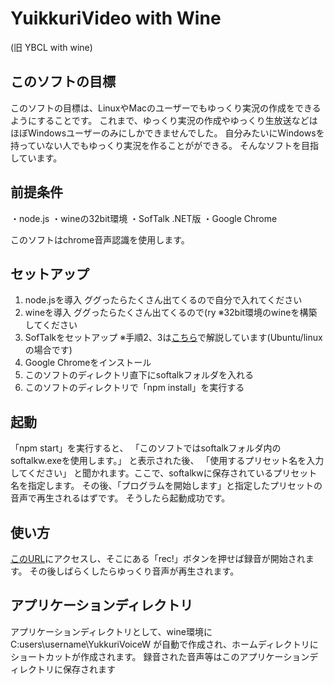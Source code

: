 # YuikkuriVideo with Wine

(旧 YBCL with wine)

## このソフトの目標

このソフトの目標は、LinuxやMacのユーザーでもゆっくり実況の作成をできるようにすることです。
これまで、ゆっくり実況の作成やゆっくり生放送などはほぼWindowsユーザーのみにしかできませんでした。
自分みたいにWindowsを持っていない人でもゆっくり実況を作ることがができる。
そんなソフトを目指しています。

## 前提条件

・node.js
・wineの32bit環境
・SofTalk .NET版
・Google Chrome

このソフトはchrome音声認識を使用します。

## セットアップ

1. node.jsを導入 ググったらたくさん出てくるので自分で入れてください
2. wineを導入 ググったらたくさん出てくるので(ry ※32bit環境のwineを構築してください
3. SofTalkをセットアップ ※手順2、3は[こちら](https://task58yt.blogspot.com/2021/10/ubuntunetsoftalk.html)で解説しています(Ubuntu/linuxの場合です)
4. Google Chromeをインストール
5. このソフトのディレクトリ直下にsoftalkフォルダを入れる
6. このソフトのディレクトリで「npm install」を実行する

## 起動

「npm start」を実行すると、
「このソフトではsoftalkフォルダ内のsoftalkw.exeを使用します。」
と表示された後、
「使用するプリセット名を入力してください」
と聞かれます。ここで、softalkwに保存されているプリセット名を指定します。
その後、「プログラムを開始します」と指定したプリセットの音声で再生されるはずです。
そうしたら起動成功です。

## 使い方

[このURL](http://localhost:8000)にアクセスし、そこにある「rec!」ボタンを押せば録音が開始されます。
その後しばらくしたらゆっくり音声が再生されます。

## アプリケーションディレクトリ

アプリケーションディレクトリとして、wine環境に
C:users\username\YukkuriVoiceW
が自動で作成され、ホームディレクトリにショートカットが作成されます。
録音された音声等はこのアプリケーションディレクトリに保存されます